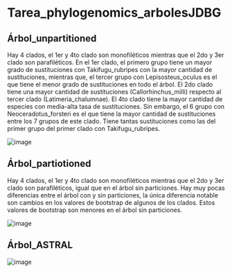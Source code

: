 # Tarea_phylogenomics_arbolesJDBG
## Árbol_unpartitioned
Hay 4 clados, el 1er y 4to clado son monofiléticos mientras que el 2do y 3er clado son parafiléticos. En el 1er clado, el primero grupo tiene un mayor grado de sustituciones con Takifugu_rubripes con la mayor cantidad de sustituciones, mientras que, el tercer grupo con Lepisosteus_oculus es el que tiene el menor grado de sustituciones en todo el árbol. El 2do clado tiene una mayor cantidad de sustituciones (Callorhinchus_milli) respecto al tercer clado (Latimeria_chalumnae). El 4to clado tiene la mayor cantidad de especies con media-alta tasa de sustituciones. Sin embargo, el 6 grupo con Neoceradotus_forsteri es el que tiene la mayor cantidad de sustituciones entre los 7 grupos de este clado. Tiene tantas sustituciones como las del primer grupo del primer clado con Takifugu_rubripes. 

![image](https://github.com/Espartano210/Tarea_phylogenomicsarbolesJDBG/assets/130587993/a864aec9-5c25-4b44-85c3-143134898966)

## Árbol_partiotioned
Hay 4 clados, el 1er y 4to clado son monofiléticos mientras que el 2do y 3er clado son parafiléticos, igual que en el árbol sin particiones. Hay muy pocas diferencias entre el árbol con y sin particiones, la única diferencia notable son cambios en los valores de bootstrap de algunos de los clados. Estos valores de bootstrap son menores en el árbol sin particiones.  

![image](https://github.com/Espartano210/Tarea_phylogenomicsarbolesJDBG/assets/130587993/e45a4ffb-c2ec-43b9-b9a7-5a867e801be6)

## Árbol_ASTRAL


![image](https://github.com/Espartano210/Tarea_phylogenomicsarbolesJDBG/assets/130587993/eaacf37d-6a96-4e6f-a4fb-4c3764b7d8e0)


